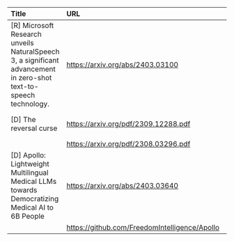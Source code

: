 | Title                                                                                                             | URL                                           |   Score | Date                |
|:------------------------------------------------------------------------------------------------------------------|:----------------------------------------------|--------:|:--------------------|
| [R] Microsoft Research unveils NaturalSpeech 3, a significant advancement in zero-shot text-to-speech technology. | https://arxiv.org/abs/2403.03100              |      82 | 2024-03-07 08:47:57 |
| [D] The reversal curse                                                                                            | https://arxiv.org/pdf/2309.12288.pdf          |      77 | 2024-03-06 18:16:43 |
|                                                                                                                   | https://arxiv.org/pdf/2308.03296.pdf          |         |                     |
| [D] Apollo: Lightweight Multilingual Medical LLMs towards Democratizing Medical AI to 6B People                   | https://arxiv.org/abs/2403.03640              |      75 | 2024-03-07 05:33:06 |
|                                                                                                                   | https://github.com/FreedomIntelligence/Apollo |         |                     |